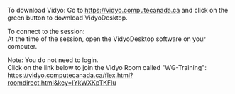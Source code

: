 To download Vidyo:
Go to https://vidyo.computecanada.ca and click on the green button to download VidyoDesktop.


To connect to the session:  
At the time of the session, open the VidyoDesktop software on your computer.  

Note: You do not need to login.   
Click on the link below to join the Vidyo Room called "WG-Training":  
https://vidyo.computecanada.ca/flex.html?roomdirect.html&key=IYkWXKpTKFlu  
